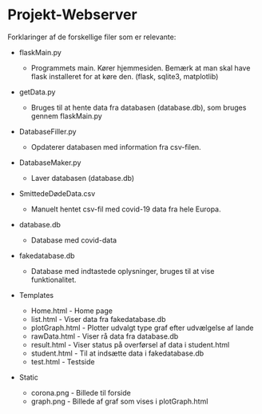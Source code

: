 # Projekt-Webserver
Forklaringer af de forskellige filer som er relevante:
  - flaskMain.py
      * Programmets main. Kører hjemmesiden. Bemærk at man skal have flask installeret for at køre den. (flask, sqlite3, matplotlib)
  - getData.py    
      * Bruges til at hente data fra databasen (database.db), som bruges gennem flaskMain.py
  - DatabaseFiller.py
      * Opdaterer databasen med information fra csv-filen. 
  - DatabaseMaker.py    
      * Laver databasen (database.db)
  - SmittedeDødeData.csv
      * Manuelt hentet csv-fil med covid-19 data fra hele Europa.
  - database.db
      * Database med covid-data
  - fakedatabase.db
      * Database med indtastede oplysninger, bruges til at vise funktionalitet.

  - Templates
      * Home.html - Home page
      * list.html - Viser data fra fakedatabase.db
      * plotGraph.html - Plotter udvalgt type graf efter udvælgelse af lande
      * rawData.html - Viser rå data fra database.db
      * result.html - Viser status på overførsel af data i student.html
      * student.html - Til at indsætte data i fakedatabase.db
      * test.html - Testside

  - Static
      * corona.png - Billede til forside
      * graph.png - Billede af graf som vises i plotGraph.html

